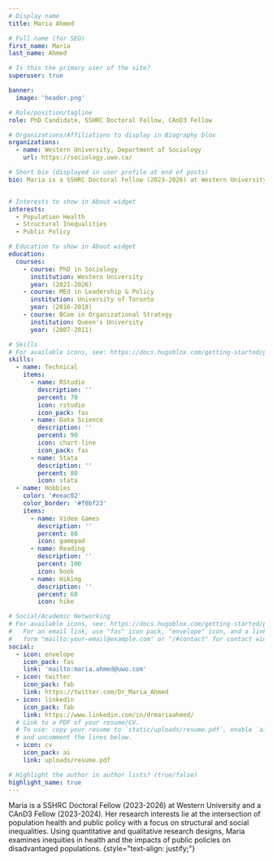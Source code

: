 ```yaml
---
# Display name
title: Maria Ahmed

# Full name (for SEO)
first_name: Maria
last_name: Ahmed

# Is this the primary user of the site?
superuser: true

banner:
  image: 'header.png'

# Role/position/tagline
role: PhD Candidate, SSHRC Doctoral Fellow, CAnD3 Fellow

# Organizations/Affiliations to display in Biography blox
organizations:
  - name: Western University, Department of Sociology
    url: https://sociology.uwo.ca/

# Short bio (displayed in user profile at end of posts)
bio: Maria is a SSHRC Doctoral Fellow (2023-2026) at Western University and a CAnD3 Fellow (2023-2024). Her research interests lie at the intersection of population health and public policy with a focus on structural and social inequalities. Using quantitative and qualitative research designs, Maria examines inequities in health and the impacts of public policies on disadvantaged populations.


# Interests to show in About widget
interests:
  - Population Health
  - Structural Inequalities
  - Public Policy

# Education to show in About widget
education:
  courses:
    - course: PhD in Sociology
      institution: Western University
      year: (2021-2026)
    - course: MEd in Leadership & Policy
      institution: University of Toronto
      year: (2016-2018)
    - course: BCom in Organizational Strategy
      institution: Queen's University
      year: (2007-2011)

# Skills
# For available icons, see: https://docs.hugoblox.com/getting-started/page-builder/#icons
skills:
  - name: Technical
    items:
      - name: RStudio
        description: ''
        percent: 70
        icon: rstudio
        icon_pack: fas
      - name: Data Science
        description: ''
        percent: 90
        icon: chart-line
        icon_pack: fas
      - name: Stata
        description: ''
        percent: 80
        icon: stata
  - name: Hobbies
    color: '#eeac02'
    color_border: '#f0bf23'
    items:
      - name: Video Games
        description: ''
        percent: 80
        icon: gamepad
      - name: Reading
        description: ''
        percent: 100
        icon: book
      - name: Hiking
        description: ''
        percent: 60
        icon: hike

# Social/Academic Networking
# For available icons, see: https://docs.hugoblox.com/getting-started/page-builder/#icons
#   For an email link, use "fas" icon pack, "envelope" icon, and a link in the
#   form "mailto:your-email@example.com" or "/#contact" for contact widget.
social:
  - icon: envelope
    icon_pack: fas
    link: 'mailto:maria.ahmed@uwo.com'
  - icon: twitter
    icon_pack: fab
    link: https://twitter.com/Dr_Maria_Ahmed
  - icon: linkedin
    icon_pack: fab
    link: https://www.linkedin.com/in/drmariaahmed/
  # Link to a PDF of your resume/CV.
  # To use: copy your resume to `static/uploads/resume.pdf`, enable `ai` icons in `params.yaml`,
  # and uncomment the lines below.
  - icon: cv
    icon_pack: ai
    link: uploads/resume.pdf

# Highlight the author in author lists? (true/false)
highlight_name: true
---
```


Maria is a SSHRC Doctoral Fellow (2023-2026) at Western University and a CAnD3 Fellow (2023-2024). Her research interests lie at the intersection of population health and public policy with a focus on structural and social inequalities. Using quantitative and qualitative research designs, Maria examines inequities in health and the impacts of public policies on disadvantaged populations.
{style="text-align: justify;"}

